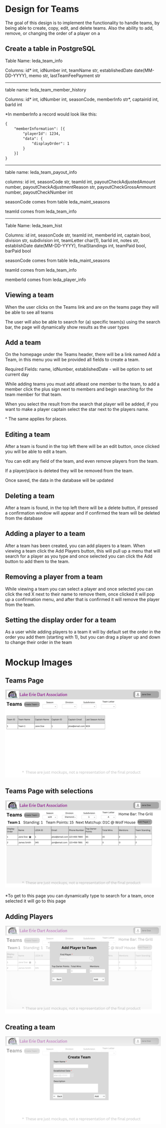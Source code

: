# Design for Teams
The goal of this design is to implement the functionality to handle teams, by being able to create, copy, edit, and delete teams.
Also the ability to add, remove, or changing the order of a player on a

## Create a table in PostgreSQL
Table Name: leda_team_info

Columns: id* int, idNumber int, teamName str, establishedDate date(MM-DD-YYYY), memo str, lastTeamFeePayment str
___
table name: leda_team_member_history

Columns: id* int, idNumber int, seasonCode, memberInfo str*, captainId int, barId int

*In memberInfo a record would look like this:
```
{
	"memberInformation": [{
		"playerId": 1234,
		"data": {
			"displayOrder": 1
		}
	}]
}
```
___
table name: leda_team_payout_info

columns: id int, seasonCode str, teamId int, payoutCheckAdjustedAmount number, payoutCheckAdjustmentReason str, payoutCheckGrossAmmount number, payoutCheckNumber int

seasonCode comes from table leda_maint_seasons

teamId comes from leda_team_info
___
Table Name: leda_team_hist

Columns: id int, seasonCode str, teamId int, memberId int, captain bool, division str, subdivision int, teamLetter char(1), barId int, notes str, establishDate date(MM-DD-YYYY), finalStandings int, teamPaid bool, barPaid bool

seasonCode comes from table leda_maint_seasons

teamId comes from leda_team_info

memberId comes from leda_player_info

## Viewing a team
When the user clicks on the Teams link and are on the teams page they will be able to see all teams

The user will also be able to search for (a) specific team(s) using the search bar, the page will dynamically show results as the user types

## Add a team
On the homepage under the Teams header, there will be a link named Add a Team, in this menu you will be provided all fields to create a team.

Required Fields: name, idNumber, establishedDate - will be option to set current day

While adding teams you must add atleast one member to the team, to add a member click the plus sign next to members and begin searching for the team member for that team.

When you select the result from the search that player will be added, if you want to make a player captain select the star next to the players name.

^ The same applies for places.

## Editing a team
After a team is found in the top left there will be an edit button, once clicked you will be able to edit a team.

You can edit any field of the team, and even remove players from the team.

If a player/place is deleted they will be removed from the team.

Once saved, the data in the database will be updated

## Deleting a team
After a team is found, in the top left there will be a delete button, if pressed a confirmation window will appear and if confirmed the team will be deleted from the database

## Adding a player to a team
After a team has been created, you can add players to a team. When viewing a team click the Add Players button, this will pull up a menu that will search for a player as you type and once selected you can click the Add button to add them to the team.

## Removing a player from a team
While viewing a team you can select a player and once selected you can click the red X next to their name to remove them, once clicked it will pop up a confirmation menu, and after that is confirmed it will remove the player from the team. 

## Setting the display order for a team
As a user while adding players to a team it will by default set the order in the order you add them (starting with 1), but you can drag a player up and down to change their order in the team

# Mockup Images
## Teams Page 
![image](../../Mockups/Management/leda_teams_page.png)
## Teams Page with selections
![image](../../Mockups/Management/leda_teams_selected_page.png)

*To get to this page you can dynamically type to search for a team, once selected it will go to this page
## Adding Players
![image](../../Mockups/Management/leda_teams_add_player.png)
## Creating a team
![image](../../Mockups/Management/leda_create_team.png)
